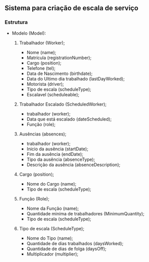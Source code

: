 ## Sistema para criação de escala de serviço
### Estrutura
- Modelo (Model):
    1. Trabalhador (Worker);
        * Nome (name);
        * Matrícula (registrationNumber);
        * Cargo (position);
        * Telefone (tel);
        * Data de Nascimento (birthdate);
        * Data do Ultimo dia trabalhado (lastDayWorked);
        * Motorista (driver);
        * Tipo de escala (scheduleType);
        * Escalavel (scheduleable);

    1. Trabalhador Escalado (ScheduledWorker);
        * trabalhador (worker);
        * Data que está escalado (dateScheduled);
        * Função (role);

    1. Ausências (absences);
        * trabalhador (worker);
        * Inicio da ausência (startDate);
        * Fim da ausência (endDate);
        * Tipo da ausência (absenceType);
        * Descrição da ausência (absenceDescription);

    1. Cargo (position);
        * Nome do Cargo (name);
        * Tipo de escala (scheduleType);

    1. Função (Role);
        * Nome da Função (name);
        * Quantidade miníma de trabalhadores (MinimumQuantity);
        * Tipo de escala (scheduleType);

    1. Tipo de escala (ScheduleType);
        * Nome do Tipo (name);
        * Quantidade de dias trabalhados (daysWorked);
        * Quantidade de dias de folga (daysOff);
        * Multiplicador (multiplier);